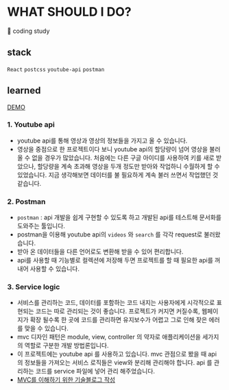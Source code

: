 # WHAT SHOULD I DO?
🥎 coding study
## stack
`React` `postcss` `youtube-api` `postman`

## learned

[DEMO](https://61e7fdcb95f0afd46c9f4361--start-coding.netlify.app)
### 1. Youtube api

- youtube api를 통해 영상과 영상의 정보들을 가지고 올 수 있습니다.
- 영상을 중점으로 한 프로젝트이다 보니 youtube api의 할당량이 넘어 영상을 불러올 수 없을 경우가 많았습니다. 처음에는 다른 구글 아이디를 사용하여 키를 새로 받았으나, 할당량을 계속 초과해 영상을 두개 정도만 받아와 작업하니 수월하게 할 수 있었습니다. 지금 생각해보면 데이터를 불 필요하게 계속 불러 쓰면서 작업했던 것 같습니다.

### 2. Postman

- `postman` : api 개발을 쉽게 구현할 수 있도록 하고 개발된 api를 테스트해 문서화를 도와주는 툴입니다.
- postman을 이용해 youtube api의 `videos` 와 `search` 를 각각 request로 불러왔습니다.
- 받아 온 데이터들을 다른 언어로도 변환해 받을 수 있어 편리합니다.
- api를 사용할 때 기능별로 컬렉션에 저장해 두면 프로젝트를 할 때 필요한 api를 꺼내어 사용할 수 있습니다.

### 3. Service logic

- 서비스를 관리하는 코드, 데이터를 포함하는 코드 내지는 사용자에게 시각적으로 표현되는 코드는 따로 관리되는 것이 좋습니다. 프로젝트가 커지면 커질수록, 웹페이지가 확장 될수록 한 곳에 코드를 관리하면 유지보수가 어렵고 그로 인해 잦은 에러를 맞을 수 있습니다.
- mvc 디자인 패턴은 module, view, controller 의 약자로 애플리케이션을 세가지의 역할로 구분한 개발 방법론입니다.
- 이 프로젝트에는 youtube api 를 사용하고 있습니다. mvc 관점으로 봤을 때 api 의 정보들을 가져오는 서비스 로직들은 view와 분리해 관리해야 합니다. api 를 관리하는 코드를 service 파일에 넣어 관리 해주었습니다.
- [MVC를 이해하기 위한 기술블로그 작성](https://usiyoung.github.io/2022/01/15/MVC/) 



